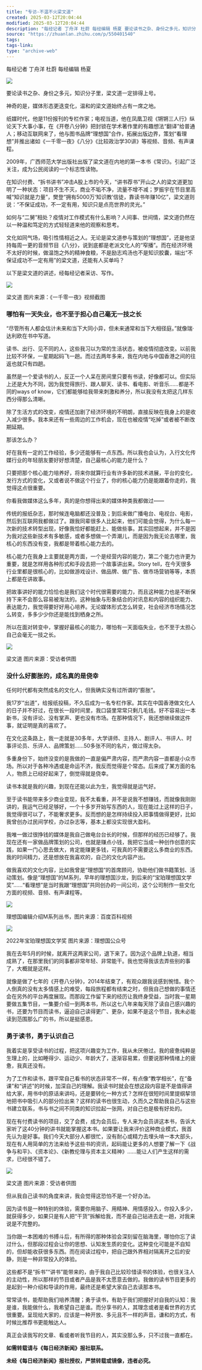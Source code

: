 ```yaml
---
title: "专访-不温不火梁文道"
created: 2025-03-12T20:04:44
modified: 2025-03-12T20:04:44
description: "每经记者 丁舟洋 杜蔚 每经编辑 杨夏 要论读书之杂、身份之多元，知识分子里，梁文道一定排得上号。 神奇的是，媒体形态更迭变化，温和的梁文道始终占有一席之地。 纸媒时代，他是11份报刊的专栏作家；电视当道，…"
source: "https://zhuanlan.zhihu.com/p/550401540"
tags:
tags-link:
type: "archive-web"
---
```

每经记者 丁舟洋 杜蔚 每经编辑 杨夏

![](https://pic4.zhimg.com/v2-c87013abf8f316db7cf756f87b594623_r.jpg)

要论读书之杂、身份之多元，知识分子里，梁文道一定排得上号。

神奇的是，媒体形态更迭变化，温和的梁文道始终占有一席之地。

纸媒时代，他是11份报刊的专栏作家；电视当道，他在凤凰卫视《锵锵三人行》纵论天下大事小事，在《开卷八分钟》把封锁在学术著作里的有趣想法“翻译”给普通人；移动互联网来了，他与图书品牌“理想国”合作，拓展出版边界，策划“看理想”并推出诸如《一千零一夜》《八分》《比较政治学30讲》等视频、音频、有声课程。

2009年，广西师范大学出版社出版了梁文道在内地的第一本书《常识》。引起广泛关注，成为公民阅读的一个标志性读物。

在知识付费、“拆书讲书”冲击A股上市的今天，“讲书荐书”开山之人的梁文道更加明了一种状态：项目不生不灭，商业不垢不净，流量不增不减；罗振宇在节目里高喊“知识就是力量”，樊登“拥有5000万‘知识教’信徒，靠读书年赚10亿”，梁文道则说：“不保证成功，不一定有用，知识只是点亮世界的灵光。”

如何与“二舅”相处？疫情对工作模式有什么影响？人间事、世间情，梁文道仍然在以一种温和笃定的方式轻轻道来他的观察和思考。

文化如同气场，吸引性情相近之人。无论是梁文道参与策划的“理想国”，还是他坚持每周一更的音频节目《八分》，说到底都是老派文化人的“窄播”。而在经济环境不太好的时候，做温饱之外的精神食粮，不是励志鸡汤也不是知识胶囊，端出“不保证成功不一定有用”的梁文道，还能有人买单吗？

以下是梁文道的讲述，经每经记者采访、写作。

![](https://pic4.zhimg.com/v2-89ecbd27c6abf19d16b7241399630eaf_r.jpg)

梁文道 图片来源：《一千零一夜》视频截图

### 哪怕有一天失业，也不至于担心自己毫无一技之长

“尽管所有人都会估计未来和当下大同小异，但未来通常和当下大相径庭。”就像瑞·达利欧在书中写道。

读书、出行、见不同的人，这些我习以为常的生活状态，被疫情彻底改变。以前我比较不环保，一星期起码飞一趟。而过去两年多来，我在内地与中国香港之间的往返也就只有四趟。

虽然是一个爱读书的人，反正一个人呆在房间里只要有书读，好像都可以。但实际上还是大为不同，因为我觉得旅行、跟人聊天、读书、看电影、听音乐……都是不同的ways of know，它们都能够给我带来刺激和养分，所以我没有太把这几样东西分得那么清晰。

除了生活方式的改变，疫情还加剧了经济环境的不明朗，直接反映在我身上的是收入减少很多。我本来还有一些周边的工作机会，现在也被疫情“吃掉”或者被不断改期延期。

那该怎么办？

好在我有一定的工作经验，多少还能够有一点东西。所以我也会认为，入行文化传媒行业的年轻朋友要好好想清楚，自己最核心的能力是什么？

只要把那个核心能力培养好，将来你就算行业有许多新的技术进展，平台的变化，发行方式的变化，又或者说不做这个行业了，你的核心能力仍是能跟着你走的，我觉得这点很重要。

你看我做媒体这么多年，真的是你想得出来的媒体种类我都做过——

传统的报纸杂志，那时候连电脑都还没普及；到后来做广播电台、电视台、电影，然后到互联网我都做过了。跟我同辈很多人比起来，他们可能会觉得，为什么每一次新的技术转型出现，好像我恰好都能赶上、能做些事。其实回想起来，并不是因为我对这些新技术有多敏感，或者多想做一个弄潮儿，而是因为我无论去哪里，我核心的东西没有变，我都是带着核心能力去的。

核心能力在我身上主要就是两方面，一个是经营内容的能力，第二个能力也许更为重要，就是怎样用各种形式和手段去把一个故事讲出来。Story tell，在今天很多行业里都是很核心的，比如做游戏设计、做品牌、做广告、做市场营销等等，本质上都是在讲故事。

把故事讲好的能力恰恰也是我们这个时代很需要的能力，而且这种能力也是不断保持下来不会那么容易被淘汰的。这种抽象与形象结合的对讯息和内容的组织能力、表达能力，我觉得要好好用心培养。无论媒体形式怎么转变，社会经济市场情况怎么转变，多多少少你还是能找到栖身之所。

所以在面对转变中，掌握好最核心的能力，哪怕有一天面临失业，也不至于太担心自己会毫无一技之长。

![](https://pic3.zhimg.com/v2-c9eb59ae1583d15c76f0a09e017ec26a_r.jpg)

梁文道 图片来源：受访者供图

### 没什么好膨胀的，成名真的是侥幸

任何时代都有突然成名的文化人，但我确实没有过所谓的“膨胀”。

我17岁“出道”，给报纸投稿，不久后成为一名专栏作家。其实在中国香港做文化人的日子并不好过，在很长一段时间里，我口袋里常常只剩几毛钱。好不容易出一本新书，没有评论、没有掌声、更也没有市场。在那种情况下，我还想继续做这件事，就证明是真的喜欢了。

在文化这条路上，我一走就是30多年，大学讲师、主持人、剧评人、书评人、时事评论员、乐评人、品牌策划……50多张不同的名片，做过得太杂。

多重身份下，始终没变的是我做的一直是偏严肃内容，而严肃内容一直都是小众市场。所以对于各种冷遇或是命运不济，我反而觉得是个常态。后来成了某方面的名人，物质上已经好起来了，倒觉得就是侥幸。

读书本就是我的兴趣，到现在还能以此为生，我觉得就是运气好。

至于读书能带来多少商业变现，我不太看重，并不是说我不想赚钱，而就像我刚刚讲的，我运气已经足够好，一个十多岁开始写东西的人，现在能过上这样的日子，我觉得很可以了，不能奢求更多。反而想的是怎样持续投入把事情做得更好，比如我曾创办过民间学校，办过杂志等，基本上都没实现很大盈利。

我唯一做过很挣钱的媒体是我自己做电台台长的时候，但那样的经历已经够了。我现在还有一家做品牌策划的公司，也就是赚点小钱，我把它当成一种创作创意的实践，如果一门心思去做大，肯定能赚更多钱，可我真的不需要这么多商业的东西。我的时间精力，还是想放在我喜欢的，自己的文化内容产出。

做我喜欢的文化内容，比如我曾是“理想国”的首席顾问，协助他们做书籍策划、活动策划。像是“理想国”的M系列，早年的理想国沙龙，到后来的“宝珀理想国文学奖”……“看理想”是当时我跟“理想国”共同创办的一间公司，这个公司制作一些文化方面的视频、音频、有声课程等。

![](https://picx.zhimg.com/v2-add26d5fb52da1f64257483a91dd310f_r.jpg)

理想国编辑介绍M系列丛书，图片来源：百度百科视频

![](https://pica.zhimg.com/v2-490dce2a04e012feb012ea41779ec134_r.jpg)

2022年宝珀理想国文学奖 图片来源：理想国公众号

我在去年5月的时候，就离开这两家公司，退下来了。因为这个品牌上轨道，相当成熟了，在那里我们的同事都非常年轻、非常能干。我也觉得我该去弄些别的事了，大概就是这样。

就像是做了七年的《开卷八分钟》，2014年结束了，有观众跟我说感到惋惜。我个人倒真的没有太多情感上的难受，每段旅程都有结束之时，但我自己想做的事情还会在另外的平台再度展现。而那段工作留下来的经历让我终身受益，当时我一星期要做五集节目，一集要介绍一到两本书，所以这七八年来每天除了读自己感兴趣的书，还要为节目而读书，逼迫自己读得更广、更杂，如果不是这个节目，我未必能读到范围那么广的书，所以是挺感恩。

### 勇于读书，勇于认识自己

我着实是享受读书的过程，把这项兴趣变为工作，我从未厌倦过。我的疲惫纯粹是生理上的，比如睡得少、运动少、年龄大了，逐渐容易累，但要说那种情绪上的疲惫，我真还没有。

为了工作和读书，跟平常自己看书的状态非常不一样，有点像“教学相长”，在“备课”和“讲述”的时候，加深自己的理解。我读书时就会在想这段内容是不是值得讲给大家，用书中的原话来讲吗，还是要转化一种方式？怎样在很短时间里提纲挈领地把书中吸引人的部分捡出来？这样的读书也很生动，久而久之帮助我自己与这些书建立联系，书与书之间不同类的知识拉起一张网，对自己也是极有好处的。

现在有付费读书的项目，交了会费，成为会员后，专人来为会员讲这本书，告诉大家听了这40分钟的讲书就能掌握这本书。如果要让我来评价这种商业模式，我首先认为是好事。我们今天大部分人都很忙，没有耐心或精力去埋头啃一本大部头，现在有人用简单的方法来给予这些书的资讯，起码能让更多的人想要了解一下《战争与和平》、《资本论》、《新教伦理与资本主义精神》……能让人们产生这样的需求，已经很不错了。

![](https://pic3.zhimg.com/v2-586523467aa404d9f7d9ac3e47a2ad2e_r.jpg)

梁文道 图片来源：受访者供图

但从我自己读书的角度来讲，我会觉得这恐怕不是一个好办法。

因为读书是一种特别的体验，需要你用脑子、用精神、用情感投入，你投入多少，就获得多少，如果只是有人把“干货”拆解给我，而不是自己钻进去走一趟，对我来说是不完整的。

当你跟一本困难的书搏斗后，有所得的那种体验会深刻留在脑海里，哪怕你忘了读过什么，但那段过程会让你的思想、认知发生质的变化。这种变化可能是不自知的，但却能收获很多东西。而在阅读过程中，把自己跟外界相对隔离开之后的安静，则是一种非常投入的体验。

这些都不是“拆书”“讲书”能带来的，由于我自己比较珍惜读书的体验，也很关注人的主动性，所以那样的节目或者产品是我不太愿意去做的。我做的读书节目更多的是起到一种介绍和导读的作用，最终还是希望大家自己去读那本书。

常常读书，能帮助我们培养清醒；勇于读书，有助于我们把握好对自我的认知：我是谁，我能做什么，我希望自己是谁。而分享书的人，其理念或者是看世界的方式很重要。呈现给大家的，应该是一种开放、多元且不一样的声音。谦和的方式，有时候比推荐书更能触达人。

真正会读我写的文章、看或者听我节目的人，其实没那么多，只不过我一直都在。

**如需转载请与《每日经济新闻》报社联系。**

**未经《每日经济新闻》报社授权，严禁转载或镜像，违者必究。**